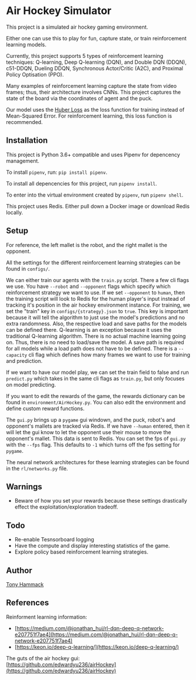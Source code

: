 # Air Hockey Simulator

This project is a simulated air hockey gaming environment. 

Either one can use this to play for fun, capture state, or train reinforcement learning models.

Currently, this project supports 5 types of reinforcement learning techniques: Q-learning, Deep Q-learning (DQN), and Double DQN (DDQN), c51-DDQN, Dueling DDQN, Synchronous Actor/Critic (A2C), and Proximal Policy Optisation (PPO).

Many examples of reinforcement learning capture the state from video frames; thus, their architecture involves CNNs. This project captures the state of the board via the coordinates of agent and the puck.

Our model uses the [Huber Loss](https://en.wikipedia.org/wiki/Huber_loss) as the loss function for training instead of Mean-Squared Error. For reinforcement learning, this loss function is recommended.


## Installation

This project is Python 3.6+ compatible and uses Pipenv for depencency management.

To install `pipenv`, run: `pip install pipenv`.

To install all depencencies for this project, run `pipenv install`.

To enter into the virtual environment created by `pipenv`, run `pipenv shell`.

This project uses Redis. Either pull down a Docker image or download Redis locally.

## Setup

For reference, the left mallet is the robot, and the right mallet is the opponent.

All the settings for the different reinforcement learning strategies can be found in `configs/`. 

We can either train our agents  with the `train.py` script. There a few cli flags we use. You have `--robot` and `--opponent` flags which specify which reinforcement strategy we want to use. If we set `--opponent` to  `human`, then the training script will look to Redis for the human player's input instead of tracking it's position in the air hockey environment instance. For training, we set the "train" key in `configs/{strategy}.json` to `true`. This key is important because it will tell the algorithm to just use the model's predictions and no extra randomness. Also, the respective load and save paths for the models can be defined there. Q-learning is an exception because it uses the traditional Q-learning algorithm. There is no actual machine learning going on. Thus, there is no need to load/save the model. A save path is required for all models while a load path does not have to be defined. There is a `--capacity` cli flag which defines how many frames we want to use for training and prediction.

If we want to have our model play, we can set the train field to false and run `predict.py` which takes in the same cli flags as `train.py`, but only focuses on model predicting.

If you want to edit the rewards of the game, the rewards dictionary can be found in `environment/AirHockey.py`. You can also edit the environment and define custom reward functions.


The `gui.py` brings up a `pygame` gui windown, and the puck, robot's and opponent's mallets are tracked via Redis. If we have `--human` entered, then it will let the gui know to let the opponent use their mouse to move the opponent's mallet. This data is sent to Redis. You can set the fps of `gui.py` with the `--fps` flag. This defaults to `-1` which turns off the fps setting for `pygame`.

The neural network architectures for these learning strategies can be found in the `rl/networks.py` file.

## Warnings
+ Beware of how you set your rewards because these settings drastically effect the exploitation/exploration tradeoff. 

## Todo
+ Re-enable Tesnsorboard logging
+ Have the compute and display interesting statistics of the game.
+ Explore policy based reinforcement learning strategies.

## Author
[Tony Hammack](www.tonyhammack.com)

## References

Reinforment learning information:
+ [https://medium.com/@jonathan_hui/rl-dqn-deep-q-network-e207751f7ae4](https://medium.com/@jonathan_hui/rl-dqn-deep-q-network-e207751f7ae4)
+ [https://keon.io/deep-q-learning/](https://keon.io/deep-q-learning/)

The guts of the air hockey gui:
[https://github.com/edwardyu236/airHockey](https://github.com/edwardyu236/airHockey)